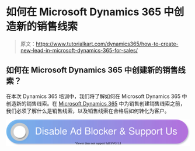 # 如何在 Microsoft Dynamics 365 中创造新的销售线索

> 原文：<https://www.tutorialkart.com/dynamics365/how-to-create-new-lead-in-microsoft-dynamics-365-for-sales/>

## 如何在 Microsoft Dynamics 365 中创建新的销售线索？

在本次 Dynamics 365 培训中，我们将了解如何在 Microsoft Dynamics 365 中创造新的销售线索。在 [Microsoft Dynamics 365](https://www.tutorialkart.com/what-is-microsoft-dynamics-365/) 中为销售创建销售线索之前，我们必须了解什么是销售线索，以及销售线索在合格后如何转化为客户。

[![](img/925da31b32d6bc3827932f6c8afb11bb.png)](https://www.tutorialkart.com/)